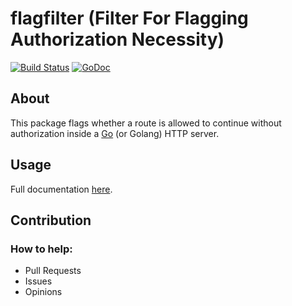 # flagfilter (Filter For Flagging Authorization Necessity)
[![Build Status](https://travis-ci.org/gbrlsnchs/flagfilter.svg?branch=master)](https://travis-ci.org/gbrlsnchs/flagfilter)
[![GoDoc](https://img.shields.io/badge/godoc-reference-blue.svg)](https://godoc.org/github.com/gbrlsnchs/flagfilter)

## About
This package flags whether a route is allowed to continue without authorization inside a [Go] (or Golang) HTTP server.

## Usage
Full documentation [here].

## Contribution
### How to help:
- Pull Requests
- Issues
- Opinions

[Go]: https://golang.org
[here]: https://godoc.org/github.com/gbrlsnchs/flagfilter
